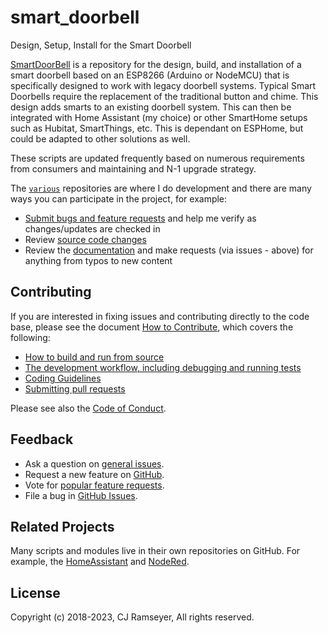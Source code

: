 # smart_doorbell
Design, Setup, Install for the Smart Doorbell

[SmartDoorBell](https://github.com/cjramseyer/smart_doorbell) is a repository for the design, build, and installation of a smart doorbell based on an ESP8266 (Arduino or NodeMCU) that is specifically designed to work with legacy doorbell systems.
Typical Smart Doorbells require the replacement of the traditional button and chime.  This design adds smarts to an existing doorbell system.  This can then be integrated with Home Assistant (my choice) or other SmartHome setups such as Hubitat, SmartThings, etc.  This is dependant on ESPHome, but could be adapted to other solutions as well.

These scripts are updated frequently based on numerous requirements from consumers and maintaining and N-1 upgrade strategy.

The [`various`](https://github.com/cjramseyer) repositories are where I do development and there are many ways you can participate in the project, for example:

* [Submit bugs and feature requests](https://github.com/cjramseyer/templates/issues) and help me verify as changes/updates are checked in
* Review [source code changes](https://github.com/cjramseyer/templates/pulls)
* Review the [documentation](https://github.com/cjramseyer/General/docs) and make requests (via issues - above) for anything from typos to new content

## Contributing

If you are interested in fixing issues and contributing directly to the code base,
please see the document [How to Contribute](https://github.com/cjramseyer/General/wiki/How-to-Contribute), which covers the following:

* [How to build and run from source](https://github.com/cjramseyer/General/wiki/How-to-Contribute#build-and-run-from-source)
* [The development workflow, including debugging and running tests](https://github.com/cjramseyer/General/wiki/How-to-Contribute#development-workflow)
* [Coding Guidelines](https://github.com/cjramseyer/General/wiki/Coding-Guidelines)
* [Submitting pull requests](https://github.com/cjramseyer/General/wiki/How-to-Contribute#pull-requests)

Please see also the [Code of Conduct](CODE_OF_CONDUCT.md).

## Feedback

* Ask a question on [general issues](https://github.com/cjramseyer/General/issues).
* Request a new feature on [GitHub](https://github.com/cjramseyer/General/wiki/CONTRIBUTING.md).
* Vote for [popular feature requests](https://github.com/cjramseyer/General/wiki/issues?q=is%3Aopen+is%3Aissue+label%3Afeature-request+sort%3Areactions-%2B1-desc).
* File a bug in [GitHub Issues](https://github.com/cjramseyer/General/issues).

## Related Projects

Many scripts and modules live in their own repositories on GitHub. For example, the [HomeAssistant](https://github.com/cjramseyer/hassio) and [NodeRed](https://github.com/cjramseyer/nodered).

## License

Copyright (c) 2018-2023, CJ Ramseyer, All rights reserved.
